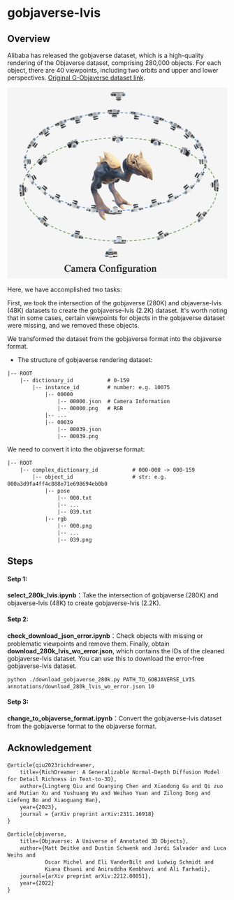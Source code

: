 # gobjaverse-lvis

## Overview
Alibaba has released the gobjaverse dataset, which is a high-quality rendering of the Objaverse dataset, comprising 280,000 objects. For each object, there are 40 viewpoints, including two orbits and upper and lower perspectives. [Original G-Objaverse dataset link](https://aigc3d.github.io/gobjaverse/).

![text](gobajverse_camera.png)

Here, we have accomplished two tasks:

First, we took the intersection of the gobjaverse (280K) and objaverse-lvis (48K) datasets to create the gobjaverse-lvis (2.2K) dataset. It's worth noting that in some cases, certain viewpoints for objects in the gobjaverse dataset were missing, and we removed these objects.

We transformed the dataset from the gobjaverse format into the objaverse format.

- The structure of gobjaverse rendering dataset:
```
|-- ROOT
    |-- dictionary_id           # 0-159
        |-- instance_id         # number: e.g. 10075
            |-- 00000
                |-- 00000.json  # Camera Information
                |-- 00000.png   # RGB 
            |-- ...
            |-- 00039
                |-- 00039.json
                |-- 00039.png
```

We need to convert it into the objaverse format:
```
|-- ROOT
    |-- complex_dictionary_id           # 000-000 -> 000-159
        |-- object_id                   # str: e.g. 000a3d9fa4ff4c888e71e698694eb0b0
            |-- pose
                |-- 000.txt
                |-- ...
                |-- 039.txt          
            |-- rgb
                |-- 000.png
                |-- ...
                |-- 039.png   
```

## Steps
#### Setp 1:
**select_280k_lvis.ipynb**：Take the intersection of gobjaverse (280K) and objaverse-lvis (48K) to create gobjaverse-lvis (2.2K).
#### Setp 2:
**check_download_json_error.ipynb**：Check objects with missing or problematic viewpoints and remove them. Finally, obtain **download_280k_lvis_wo_error.json**, which contains the IDs of the cleaned gobjaverse-lvis dataset. You can use this to download the error-free gobjaverse-lvis dataset.
```
python ./download_gobjaverse_280k.py PATH_TO_GOBJAVERSE_LVIS annotations/download_280k_lvis_wo_error.json 10
```
#### Setp 3:
**change_to_objaverse_format.ipynb**：Convert the gobjaverse-lvis dataset from the gobjaverse format to the objaverse format.



## Acknowledgement
```
@article{qiu2023richdreamer,
    title={RichDreamer: A Generalizable Normal-Depth Diffusion Model for Detail Richness in Text-to-3D}, 
    author={Lingteng Qiu and Guanying Chen and Xiaodong Gu and Qi zuo and Mutian Xu and Yushuang Wu and Weihao Yuan and Zilong Dong and Liefeng Bo and Xiaoguang Han},
    year={2023},
    journal = {arXiv preprint arXiv:2311.16918}
}
```
```
@article{objaverse,
    title={Objaverse: A Universe of Annotated 3D Objects},
    author={Matt Deitke and Dustin Schwenk and Jordi Salvador and Luca Weihs and
            Oscar Michel and Eli VanderBilt and Ludwig Schmidt and
            Kiana Ehsani and Aniruddha Kembhavi and Ali Farhadi},
    journal={arXiv preprint arXiv:2212.08051},
    year={2022}
}
```